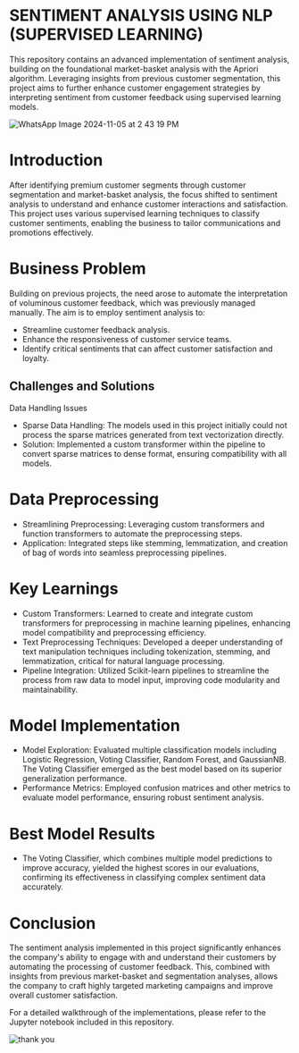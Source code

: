 # SENTIMENT ANALYSIS USING NLP (SUPERVISED LEARNING)
This repository contains an advanced implementation of sentiment analysis, building on the foundational market-basket analysis with the Apriori algorithm. Leveraging insights from previous customer segmentation, this project aims to further enhance customer engagement strategies by interpreting sentiment from customer feedback using supervised learning models.


![WhatsApp Image 2024-11-05 at 2 43 19 PM](https://github.com/user-attachments/assets/4b266b54-46de-4c0e-9ac9-558b331832b8)

# Introduction
After identifying premium customer segments through customer segmentation and market-basket analysis, the focus shifted to sentiment analysis to understand and enhance customer interactions and satisfaction. This project uses various supervised learning techniques to classify customer sentiments, enabling the business to tailor communications and promotions effectively.

# Business Problem
Building on previous projects, the need arose to automate the interpretation of voluminous customer feedback, which was previously managed manually. The aim is to employ sentiment analysis to:

 - Streamline customer feedback analysis.
 - Enhance the responsiveness of customer service teams.
 - Identify critical sentiments that can affect customer satisfaction and loyalty.

## Challenges and Solutions
Data Handling Issues
- Sparse Data Handling: The models used in this project initially could not process the sparse matrices generated from text vectorization directly.
- Solution: Implemented a custom transformer within the pipeline to convert sparse matrices to dense format, ensuring compatibility with all models.

# Data Preprocessing
 - Streamlining Preprocessing: Leveraging custom transformers and function transformers to automate the preprocessing steps.
 - Application: Integrated steps like stemming, lemmatization, and creation of bag of words into seamless preprocessing pipelines.

# Key Learnings
 - Custom Transformers: Learned to create and integrate custom transformers for preprocessing in machine learning pipelines, enhancing model compatibility and preprocessing efficiency.
 - Text Preprocessing Techniques: Developed a deeper understanding of text manipulation techniques including tokenization, stemming, and lemmatization, critical for natural language processing.
 - Pipeline Integration: Utilized Scikit-learn pipelines to streamline the process from raw data to model input, improving code modularity and maintainability.

# Model Implementation
 - Model Exploration: Evaluated multiple classification models including Logistic Regression, Voting Classifier, Random Forest, and GaussianNB. The Voting Classifier emerged as the best model based on its superior generalization performance.
 - Performance Metrics: Employed confusion matrices and other metrics to evaluate model performance, ensuring robust sentiment analysis.

# Best Model Results
- The Voting Classifier, which combines multiple model predictions to improve accuracy, yielded the highest scores in our evaluations, confirming its effectiveness in classifying complex sentiment data accurately.

# Conclusion
The sentiment analysis implemented in this project significantly enhances the company's ability to engage with and understand their customers by automating the processing of customer feedback. This, combined with insights from previous market-basket and segmentation analyses, allows the company to craft highly targeted marketing campaigns and improve overall customer satisfaction.

For a detailed walkthrough of the implementations, please refer to the Jupyter notebook included in this repository.











![thank you](https://github.com/user-attachments/assets/6e79b3db-647f-4217-a4cc-3c710b54d9fc)
